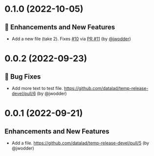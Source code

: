
<a id='changelog-0.1.0'></a>
# 0.1.0 (2022-10-05)

## 🚀 Enhancements and New Features

- Add a new file (take 2).  Fixes [#10](https://github.com/datalad/temp-release-devel/issues/10) via [PR #11](https://github.com/datalad/temp-release-devel/pull/11) (by [@jwodder](https://github.com/jwodder))

<a id='changelog-0.0.2'></a>
# 0.0.2 (2022-09-23)

## 🐛 Bug Fixes

- Add more text to test file.  https://github.com/datalad/temp-release-devel/pull/6 (by @jwodder)

<a id='changelog-0.0.1'></a>
# 0.0.1 (2022-09-21)

## Enhancements and New Features

- Add a file.  https://github.com/datalad/temp-release-devel/pull/5 (by
  @jwodder)
